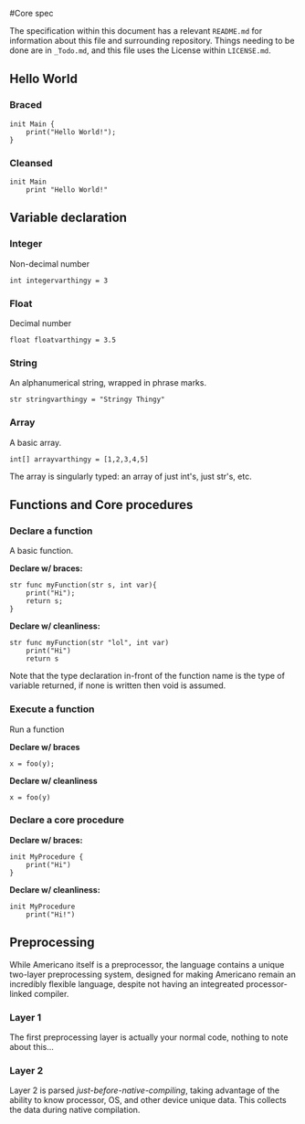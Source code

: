 #Core spec

The specification within this document has a relevant `README.md` for information about this file and surrounding repository. Things needing to be done are in `_Todo.md`, and this file uses the License within `LICENSE.md`.

## Hello World

### Braced
	init Main {
		print("Hello World!");
	}
### Cleansed
	init Main
		print "Hello World!"

## Variable declaration
### Integer
Non-decimal number

	int integervarthingy = 3
	
### Float
Decimal number

	float floatvarthingy = 3.5
	
### String
An alphanumerical string, wrapped in phrase marks.

	str stringvarthingy = "Stringy Thingy" 
	
### Array
A basic array.

	int[] arrayvarthingy = [1,2,3,4,5]
	
The array is singularly typed: an array of just int's, just str's, etc.

## Functions and Core procedures

### Declare a function
A basic function.

**Declare w/ braces:**

    str func myFunction(str s, int var){
    	print("Hi");
    	return s;
    }


**Declare w/ cleanliness:**

    str func myFunction(str "lol", int var)
    	print("Hi")
    	return s

Note that the type declaration in-front of the function name is the type of variable returned, if none is written then void is assumed. 
### Execute a function
Run a function

**Declare w/ braces**

    x = foo(y);

**Declare w/ cleanliness**

    x = foo(y)

### Declare a core procedure

**Declare w/ braces:**

    init MyProcedure {
        print("Hi")
    }

**Declare w/ cleanliness:**

    init MyProcedure
        print("Hi!")

## Preprocessing

While Americano itself is a preprocessor, the language contains a unique two-layer preprocessing system, designed for making Americano remain an incredibly flexible language, despite not having an integreated processor-linked compiler.

### Layer 1

The first preprocessing layer is actually your normal code, nothing to note about this...

### Layer 2

Layer 2 is parsed _just-before-native-compiling_, taking advantage of the ability to know processor, OS, and other device unique data. This collects the data during native compilation. 